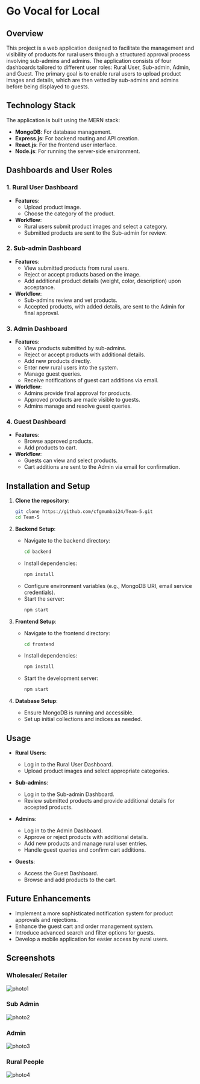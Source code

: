 # Go Vocal for Local

## Overview

This project is a web application designed to facilitate the management and visibility of products for rural users through a structured approval process involving sub-admins and admins. The application consists of four dashboards tailored to different user roles: Rural User, Sub-admin, Admin, and Guest. The primary goal is to enable rural users to upload product images and details, which are then vetted by sub-admins and admins before being displayed to guests.

## Technology Stack

The application is built using the MERN stack:

- **MongoDB**: For database management.
- **Express.js**: For backend routing and API creation.
- **React.js**: For the frontend user interface.
- **Node.js**: For running the server-side environment.

## Dashboards and User Roles

### 1. Rural User Dashboard
- **Features**:
  - Upload product image.
  - Choose the category of the product.
- **Workflow**:
  - Rural users submit product images and select a category.
  - Submitted products are sent to the Sub-admin for review.

### 2. Sub-admin Dashboard
- **Features**:
  - View submitted products from rural users.
  - Reject or accept products based on the image.
  - Add additional product details (weight, color, description) upon acceptance.
- **Workflow**:
  - Sub-admins review and vet products.
  - Accepted products, with added details, are sent to the Admin for final approval.

### 3. Admin Dashboard
- **Features**:
  - View products submitted by sub-admins.
  - Reject or accept products with additional details.
  - Add new products directly.
  - Enter new rural users into the system.
  - Manage guest queries.
  - Receive notifications of guest cart additions via email.
- **Workflow**:
  - Admins provide final approval for products.
  - Approved products are made visible to guests.
  - Admins manage and resolve guest queries.

### 4. Guest Dashboard
- **Features**:
  - Browse approved products.
  - Add products to cart.
- **Workflow**:
  - Guests can view and select products.
  - Cart additions are sent to the Admin via email for confirmation.

## Installation and Setup

1. **Clone the repository**:
    ```bash
    git clone https://github.com/cfgmumbai24/Team-5.git
    cd Team-5
    ```

2. **Backend Setup**:
    - Navigate to the backend directory:
      ```bash
      cd backend
      ```
    - Install dependencies:
      ```bash
      npm install
      ```
    - Configure environment variables (e.g., MongoDB URI, email service credentials).
    - Start the server:
      ```bash
      npm start
      ```

3. **Frontend Setup**:
    - Navigate to the frontend directory:
      ```bash
      cd frontend
      ```
    - Install dependencies:
      ```bash
      npm install
      ```
    - Start the development server:
      ```bash
      npm start
      ```

4. **Database Setup**:
    - Ensure MongoDB is running and accessible.
    - Set up initial collections and indices as needed.

## Usage

- **Rural Users**:
  - Log in to the Rural User Dashboard.
  - Upload product images and select appropriate categories.

- **Sub-admins**:
  - Log in to the Sub-admin Dashboard.
  - Review submitted products and provide additional details for accepted products.

- **Admins**:
  - Log in to the Admin Dashboard.
  - Approve or reject products with additional details.
  - Add new products and manage rural user entries.
  - Handle guest queries and confirm cart additions.

- **Guests**:
  - Access the Guest Dashboard.
  - Browse and add products to the cart.

## Future Enhancements

- Implement a more sophisticated notification system for product approvals and rejections.
- Enhance the guest cart and order management system.
- Introduce advanced search and filter options for guests.
- Develop a mobile application for easier access by rural users.

## Screenshots
### Wholesaler/ Retailer
![photo1](./Images/photo1.png)

### Sub Admin
![photo2](./Images/photo2.png)

### Admin
![photo3](./Images/photo3.png)

### Rural People
![photo4](./Images/photo4.png)
